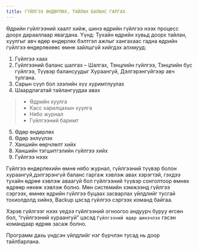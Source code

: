 ```yaml
---
title: ГҮЙЛГЭЭ ӨНДӨРЛӨХ, ТАЙЛАН БАЛАНС ГАРГАХ
---
```

Өдрийн гүйлгээний хаалт хийж, шинэ өдрийн гүйлгээ нээх процесс доорх дарааллаар явагдана. Үүнд:
Тухайн өдрийн хувьд доорх тайлан, хуулгыг авч өдөр өндөрлөх бэлтгэл ажлыг хангахаас гадна өдрийн гүйлгээ өндөрлөхөөс өмнө зайлшгүй хийгдэх алхмууд:
1.	Гүйлгээ хаах
2.	Гүйлгээний баланс шалгах – Шалгах, Тэнцлийн гүйлгээ, Тэнцлийн бус гүйлгээ, Түүвэр балансуудыг Хураангуй, Дэлгэрэнгүйгээр авч тулгана.
3.	Сарын сүүл бол зээлийн хүү хуримтлуулах 
4.	Шаардлагатай тайлангуудаа авах
> - Өдрийн хуулга 
> - Касс харилцахын хуулга
> - Нябо журнал
> - Гүйлгээний баримт
5.	Өдөр өндөрлөх
6.	Өдөр эхлүүлэх
7.	Ханшийн өөрчлөлт хийх
8.	Ханшийн тэгшитгэлийн гүйлгээ хийх
9.	Гүйлгээ нээх

Гүйлгээ өндөрлөхийн өмнө нябо журнал, гүйлгээний түүвэр болон хураангуй,дэлгэрэнгүй баланс гаргаж хэвлэж авах хэрэгтэй, гэхдээ тухайн өдрөө хэвлэж аваагүй бол гүйлгээний түүвэр сонголтоор өмнөх өдрөөр нөхөж хэвлэж болно.
Мөн системийн хэмжээнд гүйлгээ сэргээх, өмнөх өдрийн гүйлгээ буцаах засварлах үйлдлийг тусгай тохиолдолд хийнэ, Backup цэсэд гүйлгээ сэргээх команд байгаа.

Хэрэв гүйлгээг нээх үедээ гүйлгээний огноогоо андуурч буруу өгсөн бол, “гүйлгээний хураангуй” цэсэд `Гүйлгээний өдөр шинэчлэх` гэсэн командаар өдрөө засаж болно.

Программ дахь үндсэн үйлдлийг нэг бүрчлэн тусад нь доор тайлбарлана.


 